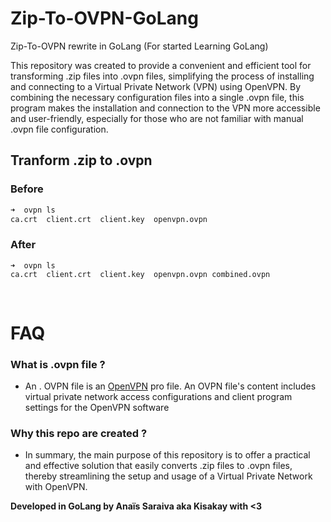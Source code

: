 # Zip-To-OVPN-GoLang
 Zip-To-OVPN rewrite in GoLang (For started Learning GoLang)

This repository was created to provide a convenient and efficient tool for transforming .zip files into .ovpn files, simplifying the process of installing and connecting to a Virtual Private Network (VPN) using OpenVPN. By combining the necessary configuration files into a single .ovpn file, this program makes the installation and connection to the VPN more accessible and user-friendly, especially for those who are not familiar with manual .ovpn file configuration.

## Tranform .zip to .ovpn

### Before
```sh
➜  ovpn ls
ca.crt  client.crt  client.key  openvpn.ovpn
```

### After
```
➜  ovpn ls
ca.crt  client.crt  client.key  openvpn.ovpn combined.ovpn
```
<br>

# FAQ

### What is .ovpn file ?
* An . OVPN file is an [OpenVPN](https://openvpn.com) pro file. An OVPN file's content includes virtual private network access configurations and client program settings for the OpenVPN software
### Why this repo are created ?
* In summary, the main purpose of this repository is to offer a practical and effective solution that easily converts .zip files to .ovpn files, thereby streamlining the setup and usage of a Virtual Private Network with OpenVPN.


**Developed in GoLang by Anaïs Saraiva aka Kisakay with <3**
